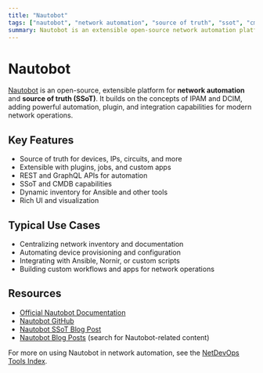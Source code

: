 ```yaml
---
title: "Nautobot"
tags: ["nautobot", "network automation", "source of truth", "ssot", "cmdb"]
summary: Nautobot is an extensible open-source network automation platform and source of truth for modern infrastructure.
---
```


# Nautobot

[Nautobot](https://nautobot.com/) is an open-source, extensible platform for **network automation** and **source of truth (SSoT)**. It builds on the concepts of IPAM and DCIM, adding powerful automation, plugin, and integration capabilities for modern network operations.

## Key Features
- Source of truth for devices, IPs, circuits, and more
- Extensible with plugins, jobs, and custom apps
- REST and GraphQL APIs for automation
- SSoT and CMDB capabilities
- Dynamic inventory for Ansible and other tools
- Rich UI and visualization

## Typical Use Cases
- Centralizing network inventory and documentation
- Automating device provisioning and configuration
- Integrating with Ansible, Nornir, or custom scripts
- Building custom workflows and apps for network operations

## Resources
- [Official Nautobot Documentation](https://docs.nautobot.com/)
- [Nautobot GitHub](https://github.com/nautobot/nautobot)
- [Nautobot SSoT Blog Post](/nautobot_ssot/)
- [Nautobot Blog Posts](/blog/index/) (search for Nautobot-related content)

For more on using Nautobot in network automation, see the [NetDevOps Tools Index](/tools/). 